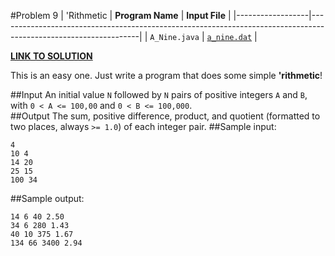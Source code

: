 #Problem 9 | 'Rithmetic
| **Program Name** | **Input File**                                                                                                  |
|------------------|-----------------------------------------------------------------------------------------------------------------|
|  `A_Nine.java`   |  [`a_nine.dat`](https://github.com/ztaylor54/UIL-CS-Problems/blob/master/2016-Invitational-A/input/a_nine.dat)  |

[__LINK TO SOLUTION__](https://github.com/ztaylor54/UIL-CS-Problems/blob/master/2016-Invitational-A/java/A_Nine.java)  
  
This is an easy one. Just write a program that does some simple **'rithmetic**!  
  
##Input
An initial value `N` followed by `N` pairs of positive integers `A` and `B`, with `0 < A <= 100,00` and `0 < B <= 100,000`.  
##Output
The sum, positive difference, product, and quotient (formatted to two places, always `>= 1.0`) of each integer pair.
##Sample input:
```
4
10 4
14 20
25 15
100 34
```
##Sample output:
```
14 6 40 2.50
34 6 280 1.43
40 10 375 1.67
134 66 3400 2.94
```
